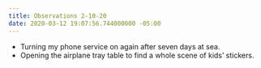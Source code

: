 ```yaml
---
title: Observations 2-10-20
date: 2020-03-12 19:07:56.744000000 -05:00
---
```


- Turning my phone service on again after seven days at sea.
- Opening the airplane tray table to find a whole scene of kids’ stickers.

